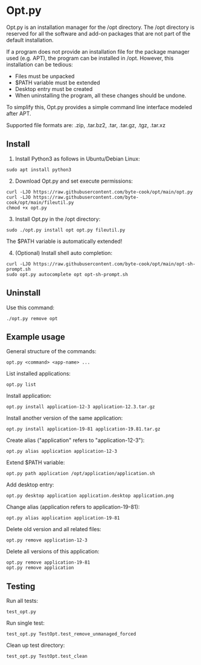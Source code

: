 # Opt.py

Opt.py is an installation manager for the /opt directory. The /opt directory is reserved for all the software and add-on packages that are not part of the default installation. 

If a program does not provide an installation file for the package manager used (e.g. APT), the program can be installed in /opt. However, this installation can be tedious: 
- Files must be unpacked
- $PATH variable must be extended
- Desktop entry must be created
- When uninstalling the program, all these changes should be undone.

To simplify this, Opt.py provides a simple command line interface modeled after APT. 

Supported file formats are: .zip, .tar.bz2, .tar, .tar.gz, .tgz, .tar.xz

## Install
1. Install Python3 as follows in Ubuntu/Debian Linux:
```
sudo apt install python3
```

2. Download Opt.py and set execute permissions:
```
curl -LJO https://raw.githubusercontent.com/byte-cook/opt/main/opt.py
curl -LJO https://raw.githubusercontent.com/byte-cook/opt/main/fileutil.py
chmod +x opt.py
```

3. Install Opt.py in the /opt directory:
```
sudo ./opt.py install opt opt.py fileutil.py
```
The $PATH variable is automatically extended!

4. (Optional) Install shell auto completion:
```
curl -LJO https://raw.githubusercontent.com/byte-cook/opt/main/opt-sh-prompt.sh
sudo opt.py autocomplete opt opt-sh-prompt.sh
```

## Uninstall

Use this command:
```
./opt.py remove opt
```

## Example usage

General structure of the commands:
```
opt.py <command> <app-name> ...
```

List installed applications:
```
opt.py list
```

Install application:
```
opt.py install application-12-3 application-12.3.tar.gz
```

Install another version of the same application:
```
opt.py install application-19-81 application-19.81.tar.gz
```

Create alias ("application" refers to "application-12-3"):
```
opt.py alias application application-12-3
```

Extend $PATH variable:
```
opt.py path application /opt/application/application.sh
```

Add desktop entry:
```
opt.py desktop application application.desktop application.png
```

Change alias (application refers to application-19-81):
```
opt.py alias application application-19-81
```

Delete old version and all related files:
```
opt.py remove application-12-3
```

Delete all versions of this application:
```
opt.py remove application-19-81
opt.py remove application
```

## Testing

Run all tests:
```
test_opt.py
```

Run single test:
```
test_opt.py TestOpt.test_remove_unmanaged_forced
```

Clean up test directory:
```
test_opt.py TestOpt.test_clean
```

